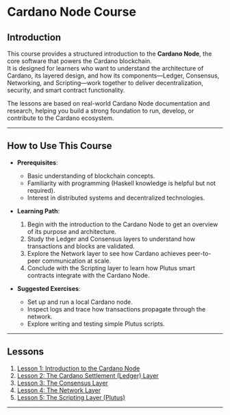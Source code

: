 # Cardano Node Course

## Introduction

This course provides a structured introduction to the **Cardano Node**, the core software that powers the Cardano blockchain.  
It is designed for learners who want to understand the architecture of Cardano, its layered design, and how its components—Ledger, Consensus, Networking, and Scripting—work together to deliver decentralization, security, and smart contract functionality.

The lessons are based on real-world Cardano Node documentation and research, helping you build a strong foundation to run, develop, or contribute to the Cardano ecosystem.

---

## How to Use This Course

- **Prerequisites**:
  - Basic understanding of blockchain concepts.
  - Familiarity with programming (Haskell knowledge is helpful but not required).
  - Interest in distributed systems and decentralized technologies.

- **Learning Path**:
  1. Begin with the introduction to the Cardano Node to get an overview of its purpose and architecture.
  2. Study the Ledger and Consensus layers to understand how transactions and blocks are validated.
  3. Explore the Network layer to see how Cardano achieves peer-to-peer communication at scale.
  4. Conclude with the Scripting layer to learn how Plutus smart contracts integrate with the Cardano Node.

- **Suggested Exercises**:
  - Set up and run a local Cardano node.
  - Inspect logs and trace how transactions propagate through the network.
  - Explore writing and testing simple Plutus scripts.

---

## Lessons

1. [Lesson 1: Introduction to the Cardano Node](lessons/lesson-1.md)  
2. [Lesson 2: The Cardano Settlement (Ledger) Layer](lessons/lesson-2.md)  
3. [Lesson 3: The Consensus Layer](lessons/lesson-3.md)  
4. [Lesson 4: The Network Layer](lessons/lesson-4.md)  
5. [Lesson 5: The Scripting Layer (Plutus)](lessons/lesson-5.md)  

---
